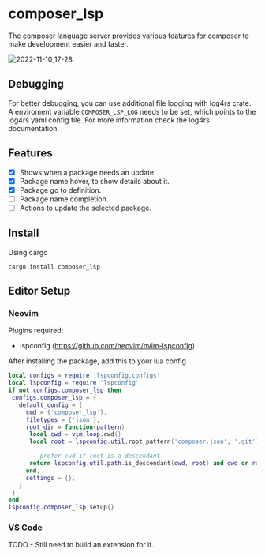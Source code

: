 # composer_lsp

The composer language server provides various features for composer to make development easier and faster.

![2022-11-10_17-28](https://user-images.githubusercontent.com/35064680/201152124-de141c8f-4446-478e-865c-0a08b79c4bd2.png)

## Debugging

For better debugging, you can use additional file logging with log4rs crate. A enviroment variable `COMPOSER_LSP_LOG` needs to be set, which points to the log4rs yaml config file. For more information check the log4rs documentation.

## Features

- [X] Shows when a package needs an update.
- [X] Package name hover, to show details about it.
- [X] Package go to definition.
- [ ] Package name completion.
- [ ] Actions to update the selected package.

## Install

Using cargo

 `cargo install composer_lsp`

## Editor Setup

### Neovim

Plugins required:
 - lspconfig (https://github.com/neovim/nvim-lspconfig)

After installing the package, add this to your lua config

```lua
local configs = require 'lspconfig.configs'
local lspconfig = require 'lspconfig'
if not configs.composer_lsp then
 configs.composer_lsp = {
   default_config = {
     cmd = {'composer_lsp'},
     filetypes = {'json'},
     root_dir = function(pattern)
      local cwd = vim.loop.cwd()
      local root = lspconfig.util.root_pattern('composer.json', '.git')(pattern)

      -- prefer cwd if root is a descendant
      return lspconfig.util.path.is_descendant(cwd, root) and cwd or root
     end,
     settings = {},
   },
 }
end
lspconfig.composer_lsp.setup{}
```

### VS Code

TODO - Still need to build an extension for it.
